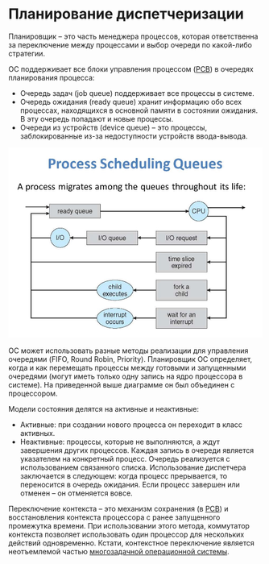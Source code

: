 Планирование диспетчеризации
========================

Планировщик – это часть менеджера процессов, которая ответственна за переключение между процессами и выбор очереди по какой-либо стратегии.

ОС поддерживает все блоки управления процессом ([PCB](%D0%9F%D1%80%D0%BE%D1%86%D0%B5%D1%81%D1%81%D1%8B%20%D0%B8%20%D0%BF%D0%BE%D1%82%D0%BE%D0%BA%D0%B8%2F%D0%9F%D1%80%D0%BE%D1%86%D0%B5%D1%81%D1%81.md)) в очередях планирования процесса:
- Очередь задач (job queue) поддерживает все процессы в системе.
- Очередь ожидания (ready queue) хранит информацию обо всех процессах, находящихся в основной памяти в состоянии ожидания. В эту очередь попадают и новые процессы.
- Очереди из устройств (device queue) – это процессы, заблокированные из-за недоступности устройств ввода-вывода.

![process queuing](../../media/qownnotes-media-XLOsHS.png)

ОС может использовать разные методы реализации для управления очередями (FIFO, Round Robin, Priority). Планировщик ОС определяет, когда и как перемещать процессы между готовыми и запущенными очередями (могут иметь только одну запись на ядро ​​процессора в системе). На приведенной выше диаграмме он был объединен с процессором.

Модели состояния делятся на активные и неактивные:
- Активные: при создании нового процесса он переходит в класс активных.
- Неактивные: процессы, которые не выполняются, а ждут завершения других процессов. Каждая запись в очереди является указателем на конкретный процесс. Очередь реализуется с использованием связанного списка. Использование диспетчера заключается в следующем: когда процесс прерывается, то переносится в очередь ожидания. Если процесс завершен или отменен – он отменяется вовсе.

Переключение контекста – это механизм сохранения (в [PCB](%D0%9F%D1%80%D0%BE%D1%86%D0%B5%D1%81%D1%81%D1%8B%20%D0%B8%20%D0%BF%D0%BE%D1%82%D0%BE%D0%BA%D0%B8%2F%D0%9F%D1%80%D0%BE%D1%86%D0%B5%D1%81%D1%81.md)) и восстановления контекста процессора с ранее запущенного промежутка времени. При использовании этого метода, коммутатор контекста позволяет использовать один процессор для нескольких действий одновременно. Кстати, контекстное переключение является неотъемлемой частью [многозадачной операционной системы](../../../%D0%A1%D0%BE%D0%B2%D1%80%D0%B5%D0%BC%D0%B5%D0%BD%D0%BD%D1%8B%D0%B5%20%D0%BE%D0%BF%D0%B5%D1%80%D0%B0%D1%86%D0%B8%D0%BE%D0%BD%D0%BD%D1%8B%D0%B5%20%D1%81%D0%B8%D1%81%D1%82%D0%B5%D0%BC%D1%8B/%D0%9F%D1%80%D0%BE%D1%86%D0%B5%D1%81%D1%81%D1%8B%20%D0%B8%20%D0%BF%D0%BE%D1%82%D0%BE%D0%BA%D0%B8/%D0%9C%D1%83%D0%BB%D1%8C%D1%82%D0%B8%D0%BF%D1%80%D0%BE%D0%B3%D1%80%D0%B0%D0%BC%D0%BC%D0%B8%D1%80%D0%BE%D0%B2%D0%B0%D0%BD%D0%B8%D0%B5.md).
